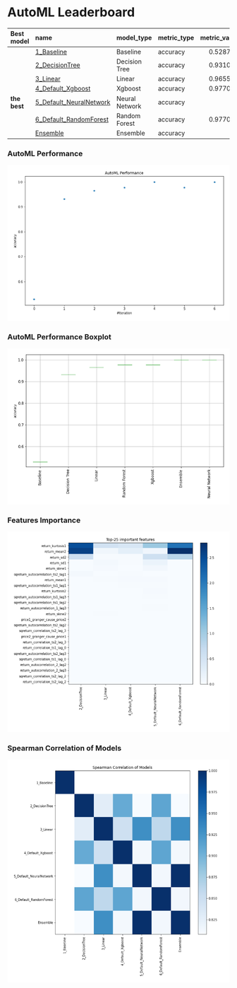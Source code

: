 # AutoML Leaderboard

| Best model   | name                                                         | model_type     | metric_type   |   metric_value |   train_time |
|:-------------|:-------------------------------------------------------------|:---------------|:--------------|---------------:|-------------:|
|              | [1_Baseline](1_Baseline/README.md)                           | Baseline       | accuracy      |       0.528736 |         1.31 |
|              | [2_DecisionTree](2_DecisionTree/README.md)                   | Decision Tree  | accuracy      |       0.931034 |         5.34 |
|              | [3_Linear](3_Linear/README.md)                               | Linear         | accuracy      |       0.965517 |         4.24 |
|              | [4_Default_Xgboost](4_Default_Xgboost/README.md)             | Xgboost        | accuracy      |       0.977011 |         4.7  |
| **the best** | [5_Default_NeuralNetwork](5_Default_NeuralNetwork/README.md) | Neural Network | accuracy      |       1        |         2.72 |
|              | [6_Default_RandomForest](6_Default_RandomForest/README.md)   | Random Forest  | accuracy      |       0.977011 |         8.03 |
|              | [Ensemble](Ensemble/README.md)                               | Ensemble       | accuracy      |       1        |         0.35 |

### AutoML Performance
![AutoML Performance](ldb_performance.png)

### AutoML Performance Boxplot
![AutoML Performance Boxplot](ldb_performance_boxplot.png)

### Features Importance
![features importance across models](features_heatmap.png)



### Spearman Correlation of Models
![models spearman correlation](correlation_heatmap.png)

